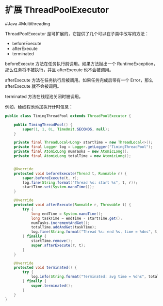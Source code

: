 # 扩展 ThreadPoolExecutor
#Java #Multithreading 

ThreadPoolExecutor 是可扩展的，它提供了几个可以在子类中改写的方法：

+ beforeExecute
+ afterExecute
+ terminated

beforeExecute 方法在任务执行前调用。如果方法抛出一个 RuntimeException，那么任务将不被执行，并且 afterExecute 也不会被调用。

afterExecute 方法在任务执行后被调用。如果任务完成后带有一个 Error，那么 afterExecute 就不会被调用。

terminated 方法在线程池关闭时被调用。

例如，给线程池添加执行计时信息：

```java
public class TimingThreadPool extends ThreadPoolExecutor {

    public TimingThreadPool() {
        super(1, 1, 0L, TimeUnit.SECONDS, null);
    }

    private final ThreadLocal<Long> startTime = new ThreadLocal<>();
    private final Logger log = Logger.getLogger("TimingThreadPool");
    private final AtomicLong numTasks = new AtomicLong();
    private final AtomicLong totalTime = new AtomicLong();


    @Override
    protected void beforeExecute(Thread t, Runnable r) {
        super.beforeExecute(t, r);
        log.fine(String.format("Thread %s: start %s", t, r));
        startTime.set(System.nanoTime());
    }

    @Override
    protected void afterExecute(Runnable r, Throwable t) {
        try {
            long endTime = System.nanoTime();
            long taskTime = endTime - startTime.get();
            numTasks.incrementAndGet();
            totalTime.addAndGet(taskTime);
            log.fine(String.format("Thread %s: end %s, time = %dns", t, r, taskTime));
        } finally {
            startTime.remove();
            super.afterExecute(r, t);
        }
    }

    @Override
    protected void terminated() {
        try {
            log.info(String.format("Terminated: avg time = %dns", totalTime.get() / numTasks.get()));
        } finally {
            super.terminated();
        }
    }
}
```